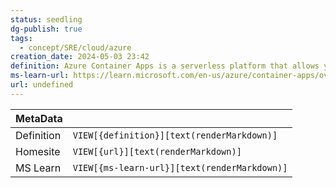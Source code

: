 ```yaml
---
status: seedling
dg-publish: true
tags:
  - concept/SRE/cloud/azure
creation_date: 2024-05-03 23:42
definition: Azure Container Apps is a serverless platform that allows you to maintain less infrastructure and save costs while running containerized applications.
ms-learn-url: https://learn.microsoft.com/en-us/azure/container-apps/overview
url: undefined
---
```

| MetaData   |                                              |
| ---------- | -------------------------------------------- |
| Definition | `VIEW[{definition}][text(renderMarkdown)]`   |
| Homesite   | `VIEW[{url}][text(renderMarkdown)]`          |
| MS Learn   | `VIEW[{ms-learn-url}][text(renderMarkdown)]` |
